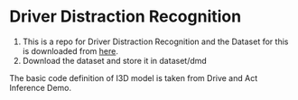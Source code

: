 # Driver Distraction Recognition

1. This is a repo for Driver Distraction Recognition and the Dataset for this is downloaded from [here](https://dmd.vicomtech.org/).
2. Download the dataset and store it in dataset/dmd



The basic code definition of I3D model is taken from Drive and Act Inference Demo.